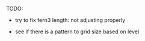 TODO:

- try to fix fern3 length: not adjusting properly

- see if there is a pattern to grid size based on level